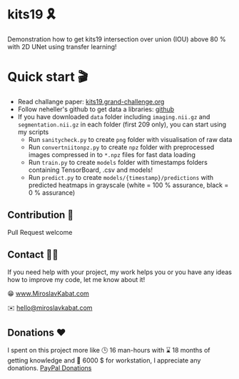 # kits19 🎗️
Demonstration how to get kits19 intersection over union (IOU) above 80 % with 2D UNet using transfer learning!

# Quick start 🎬
* Read challange paper: [kits19.grand-challenge.org](https://kits19.grand-challenge.org/home/)
* Follow neheller's github to get data a libraries: [github](https://github.com/neheller/kits19)
* If you have downloaded `data` folder including `imaging.nii.gz` and `segmentation.nii.gz` in each folder (first 209 only), you can start using my scripts
    * Run `sanitycheck.py` to create `png` folder with visualisation of raw data
    * Run `convertniitonpz.py` to create `npz` folder with preprocessed images compressed in to `*.npz` files for fast data loading
    * Run `train.py` to create `models` folder with timestamps folders containing TensorBoard, .csv and models!
    * Run `predict.py` to create `models/{timestamp}/predictions` with predicted heatmaps in grayscale (white = 100 % assurance, black = 0 % assurance)

## Contribution 🤝
Pull Request welcome

## Contact 🤙🏻
If you need help with your project, my work helps you or you have any ideas how to improve my code, let me know about it!

😁 www.MiroslavKabat.com

✉️ hello@miroslavkabat.com

## Donations ❤️
I spent on this project more like 🕒 16 man-hours with ⌛ 18 months of getting knowledge and 💸 6000 $ for workstation, I appreciate any donations.
[PayPal Donations](https://www.paypal.com/donate?hosted_button_id=36V6T4WK7W5NS)
